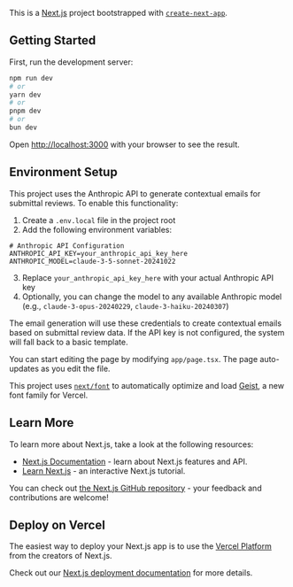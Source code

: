 This is a [Next.js](https://nextjs.org) project bootstrapped with [`create-next-app`](https://nextjs.org/docs/app/api-reference/cli/create-next-app).

## Getting Started

First, run the development server:

```bash
npm run dev
# or
yarn dev
# or
pnpm dev
# or
bun dev
```

Open [http://localhost:3000](http://localhost:3000) with your browser to see the result.

## Environment Setup

This project uses the Anthropic API to generate contextual emails for submittal reviews. To enable this functionality:

1. Create a `.env.local` file in the project root
2. Add the following environment variables:

```env
# Anthropic API Configuration
ANTHROPIC_API_KEY=your_anthropic_api_key_here
ANTHROPIC_MODEL=claude-3-5-sonnet-20241022
```

3. Replace `your_anthropic_api_key_here` with your actual Anthropic API key
4. Optionally, you can change the model to any available Anthropic model (e.g., `claude-3-opus-20240229`, `claude-3-haiku-20240307`)

The email generation will use these credentials to create contextual emails based on submittal review data. If the API key is not configured, the system will fall back to a basic template.

You can start editing the page by modifying `app/page.tsx`. The page auto-updates as you edit the file.

This project uses [`next/font`](https://nextjs.org/docs/app/building-your-application/optimizing/fonts) to automatically optimize and load [Geist](https://vercel.com/font), a new font family for Vercel.

## Learn More

To learn more about Next.js, take a look at the following resources:

- [Next.js Documentation](https://nextjs.org/docs) - learn about Next.js features and API.
- [Learn Next.js](https://nextjs.org/learn) - an interactive Next.js tutorial.

You can check out [the Next.js GitHub repository](https://github.com/vercel/next.js) - your feedback and contributions are welcome!

## Deploy on Vercel

The easiest way to deploy your Next.js app is to use the [Vercel Platform](https://vercel.com/new?utm_medium=default-template&filter=next.js&utm_source=create-next-app&utm_campaign=create-next-app-readme) from the creators of Next.js.

Check out our [Next.js deployment documentation](https://nextjs.org/docs/app/building-your-application/deploying) for more details.
